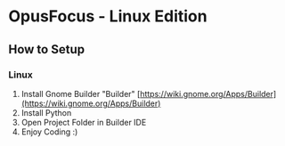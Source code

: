 # OpusFocus - Linux Edition

## How to Setup

### Linux

1. Install Gnome Builder "Builder"
[https://wiki.gnome.org/Apps/Builder](https://wiki.gnome.org/Apps/Builder)
2. Install Python
3. Open Project Folder in Builder IDE
4. Enjoy Coding :)
